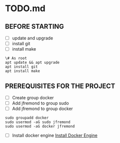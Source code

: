 # TODO.md

## BEFORE STARTING

- [ ] update and upgrade
- [ ] install git
- [ ] install make
```
\# As root
apt update && apt upgrade
apt install git
apt install make
```

## PREREQUISITES FOR THE PROJECT
- [ ]	Create group docker
- [ ]	Add jfremond to group sudo
- [ ]	Add jfremond to group docker
```
sudo groupadd docker
sudo usermod -aG sudo jfremond
sudo usermod -aG docker jfremond
```
- [ ]	Install docker engine
[Install Docker Engine](https://docs.docker.com/engine/install/debian/)